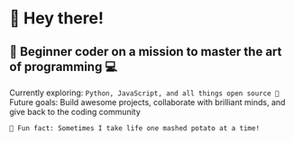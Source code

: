 # 👋 Hey there! 

## 🌱 Beginner coder on a mission to master the art of programming 💻 
Currently exploring: `Python, JavaScript, and all things open source 🚀` Future goals: Build awesome projects, collaborate with brilliant minds, and give back to the coding community 

`🥔 Fun fact: Sometimes I take life one mashed potato at a time!`
